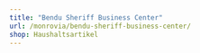```yaml
---
title: "Bendu Sheriff Business Center"
url: /monrovia/bendu-sheriff-business-center/
shop: Haushaltsartikel
---
```

